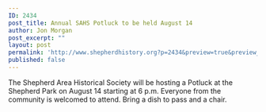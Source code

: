 ```yaml
---
ID: 2434
post_title: Annual SAHS Potluck to be held August 14
author: Jon Morgan
post_excerpt: ""
layout: post
permalink: 'http://www.shepherdhistory.org?p=2434&preview=true&preview_id=2434'
published: false
---
```

The Shepherd Area Historical Society will be hosting a Potluck at the Shepherd Park on August 14 starting at 6 p.m. Everyone from the community is welcomed to attend. Bring a dish to pass and a chair.
